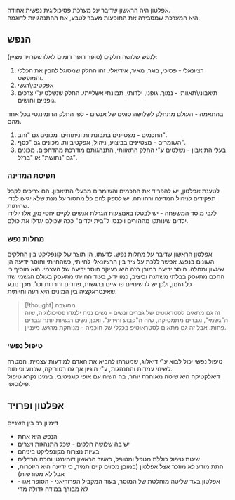 אפלטון היה הראשון שדיבר על מערכת פסיכולוגית נפשית אחודה.  
היא המערכת שמסבירה את התופעות מעבר לטבע, את ההתנהגויות לדוגמה.

## הנפש
לנפש שלושה חלקים (סופר דופר דומים לאלו שפרויד מציין): 
1. רציונאלי - פסיכי, בוגר, מאיר, אידיאלי. זהו החלק שמסוגל להבין את הכללי והמופשט.
2. אפקטיבי\רגשי
3. תיאבוני\תאוותי - נמוך. גופני, ילדותי, תמונתי אשלייתי. החלק שנשלט ע"י צרכים גופניים וחושים.

בהתאמה - העולם מתחלק לשלושה סוגים של אנשים - לפי החלק הדומיננטי בכל אחד מהם.
1. החכמים - מצטיינים בתבונתיות וניתוחים. מכונים גם "זהב".
2. השומרים - מצטיינים בביצוע, ניהול, אפקטיביות. מכונים גם "כסף".
3. בעלי התיאבון - נשלטים ע"י החלק התאוותי, התנהגותם מודרכת מהדחפים. מכונים גם "נחושת" או "ברזל".

### תפיסת המדינה
לטענת אפלטון, יש להפריד את החכמים והשומרים מבעלי התיאבון. הם צריכים לקבל תפקידים לניהול המדינה ורחוותה. יש לספק להם כל מחסור על מנת שלא יגיעו לכדי שחיתות.  
לגבי מוסד המשפחה - יש לבטלו באמצעות הגרלת אנשים לקיים יחסי מין, אלו יולידו ילדים שינותקו מההורים ויכנסו ל"בית ילדים" ככה שכולם יגדלו את כולם.

### מחלות נפש
אפלטון הראשון שדיבר על מחלות נפש. לדעתו, הן תוצר של קונפליקט בין החלקים השונים בנפש. אפשר ללכת על ציר בין הרציונאלי לחייתי, כשהחייתי וחוסר ידיעה הן שיגעון ומחלה. חוסר ידיעה במובן הזה היא בעיקר חוסר ידיעה של העצמי. הוא מוסיף כי החכם מתעסק בבלתי משתנה וביציב, כמו ידע, בעוד החייתי מתעסק בעולם הגשמי שזז כל הזמן, ולכן יש לו שינויים פראיים ברגשות, פחדים וחרדות וכו'. מכך נובע שאינטראקציה בין המינים היא רעה וחייתית.
  
>[!thought] מחשבה  
>זה גם מתאים לסטראוטיפ של גברים ונשים - נשים נניח ילמדו פסיכולוגיה, שזה ה"גשמי", וגברים מתמטיקה, שזה ה"קבוע והידע". ואכן, נשים רגשיות יותר וגברים פחות. אבל זה גם מתאים לסטראוטיפ בכללי של חוכמה - מנותקת מרגש. מעניין.

### טיפול נפשי  
טיפול נפשי יכול לבוא ע"י דיאלוג, שמטרתו להביא את האדם למודעות עצמית.  המטרה לשינוי עמדות והתנהגות, ע"י היגיון אך גם רטוריקה, שכנוע ופיתוח.  
דיאלקטיקה היא שיטה מאוחרת יותר, בה השיח עם אופי קוגניטיבי. בימינו נקרא טיפול פילוסופי.

## אפלטון ופרויד
דימיון רב בין השניים
- הנפש היא אחת
- יש בה שלושה חלקים - שכל התנהגות ויצרים
- בעיות נוצרות מקונפליקט ביניהם
- שיטת טיפול כוללת מטפל ומטופל, כאשר הראשון דומיננטי וחכם
הבדלים
- התת מודע לא מוזכר אצל אפלטון (במובן מסוים קיים תמיד, כי ידיעה היא היזכרות, אבל לא מפורשות)
- אפלטון בעד שליטה מוחלטת של המוסר, בעוד המקביל הפרודיאני - הסופר אגו - לא מבורך במידה גדולה מדי